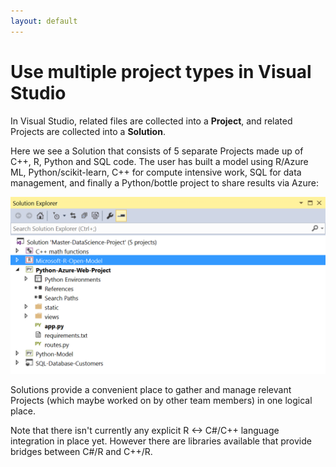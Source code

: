 ```yaml
---
layout: default
---
```


# Use multiple project types in Visual Studio

In Visual Studio, related files are collected into a **Project**, and related
Projects are collected into a **Solution**.  

Here we see a Solution that consists of 5 separate Projects made up of C\++, R,
Python and SQL code.  The user has built a model using R/Azure ML,
Python/scikit-learn, C++ for compute intensive work, SQL for data management,
and finally a Python/bottle project to share results via Azure:

![Help window](./media/polyglot.png)

Solutions provide a convenient place to gather and manage relevant Projects
(which maybe worked on by other team members) in one logical place.

Note that there isn't currently any explicit R <-> C#/C\++ language integration
in place yet.  However there are libraries available that provide bridges
between C#/R and C\++/R.
